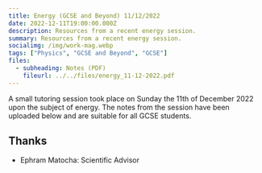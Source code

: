 ```yaml
---
title: Energy (GCSE and Beyond) 11/12/2022
date: 2022-12-11T19:00:00.000Z
description: Resources from a recent energy session.
summary: Resources from a recent energy session.
socialimg: /img/work-mag.webp
tags: ["Physics", "GCSE and Beyond", "GCSE"]
files:
  - subheading: Notes (PDF)
    fileurl: ../../files/energy_11-12-2022.pdf
---
```


A small tutoring session took place on Sunday the 11th of December 2022 upon the subject of energy. The notes from the session have been uploaded below and are suitable for all GCSE students.

## Thanks

- Ephram Matocha: Scientific Advisor
